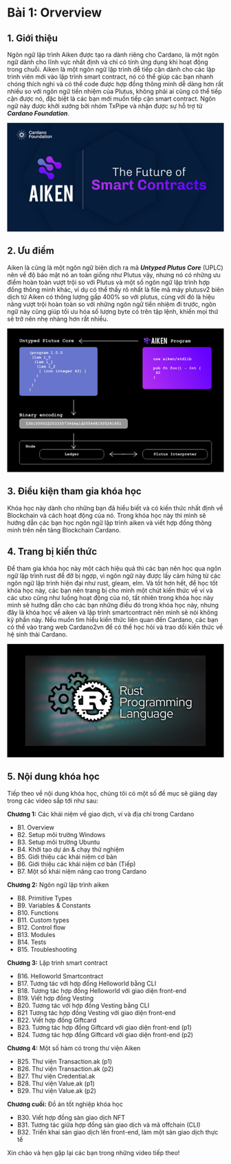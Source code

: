 # Bài 1: Orverview

## 1. Giới thiệu

Ngôn ngữ lập trình Aiken được tạo ra dành riêng cho Cardano, là một ngôn ngữ
dành cho lĩnh vực nhất định và chỉ có tính ứng dụng khi hoạt động trong chuỗi.
Aiken là một ngôn ngữ lập trình dễ tiếp cận dành cho các lập trình viên mới vào
lập trình smart contract, nó có thể giúp các bạn nhanh chóng thích nghi và có
thể code được hợp đồng thông minh dễ dàng hơn rất nhiều so với ngôn ngữ tiền
nhiệm của Plutus, không phải ai cũng có thể tiếp cận được nó, đặc biệt là các
bạn mới muốn tiếp cận smart contract. Ngôn ngữ này được khởi xướng bởi nhóm
TxPipe và nhận được sự hỗ trợ từ _**Cardano Foundation**_.

![Aiken tutorial](./img/Bai1/img1.png)

## 2. Ưu điểm

Aiken là cũng là một ngôn ngữ biên dịch ra mã _**Untyped Plutus Core**_ (UPLC)
nên về độ bảo mật nó an toàn giống như Plutus vậy, nhưng nó có những ưu điểm
hoàn toàn vượt trội so với Plutus và một số ngôn ngữ lập trình hợp đồng thông
minh khác, ví dụ có thể thấy rõ nhất là file mã máy plutusv2 biên dịch từ Aiken
có thông lượng gấp 400% so với plutus, cùng với đó là hiệu năng vượt trội hoàn
toàn so với những ngôn ngữ tiền nhiệm đi trước, ngôn ngữ này cũng giúp tối ưu
hóa số lượng byte có trên tập lệnh, khiến mọi thứ sẽ trở nên nhẹ nhàng hơn rất
nhiều.

![Untyped Plutus Core](./img/Bai1/img2.png)

## 3. Điều kiện tham gia khóa học

Khóa học này dành cho những bạn đã hiểu biết và có kiến thức nhất định về
Blockchain và cách hoạt động của nó. Trong khóa học này thì mình sẽ hướng dẫn
các bạn học ngôn ngữ lập trình aiken và viết hợp đồng thông minh trên nền tảng
Blockchain Cardano.

## 4. Trang bị kiến thức

Để tham gia khóa học này một cách hiệu quả thì các bạn nên học qua ngôn ngữ lập
trình rust để đỡ bị ngợp, vì ngôn ngữ này được lấy cảm hứng từ các ngôn ngữ lập
trình hiện đại như rust, gleam, elm. Và tốt hơn hết, để học tốt khóa học này,
các bạn nên trang bị cho mình một chút kiến thức về ví và các utxo cũng như
luồng hoạt động của nó, tất nhiên trong khóa học này mình sẽ hướng dẫn cho các
bạn những điều đó trong khóa học này, nhưng đây là khóa học về aiken và lập
trình smartcontract nên mình sẽ nói không kỹ phần này. Nếu muốn tìm hiểu kiến
thức liên quan đến Cardano, các bạn có thể vào trang web Cardano2vn để có thể
học hỏi và trao dồi kiến thức về hệ sinh thái Cardano.

![Rust Programing](./img/Bai1/img3.png)

## 5. Nội dung khóa học

Tiếp theo về nội dung khóa học, chúng tôi có một số đề mục sẽ giảng dạy trong
các video sắp tới như sau:

**Chương 1:** Các khái niệm về giao dịch, ví và địa chỉ trong Cardano

- B1. Overview
- B2. Setup môi trường Windows
- B3. Setup môi trường Ubuntu
- B4. Khởi tạo dự án & chạy thử nghiệm
- B5. Giới thiệu các khái niệm cơ bản
- B6. Giới thiệu các khái niệm cơ bản (Tiếp)
- B7. Một số khái niệm nâng cao trong Cardano

**Chương 2:** Ngôn ngữ lập trình aiken

- B8. Primitive Types
- B9. Variables & Constants
- B10. Functions
- B11. Custom types
- B12. Control flow
- B13. Modules
- B14. Tests
- B15. Troubleshooting

**Chương 3:** Lập trình smart contract

- B16. Helloworld Smartcontract
- B17. Tương tác với hợp đồng Helloworld bằng CLI
- B18. Tương tác hợp đồng Helloworld với giao diện front-end
- B19. Viết hợp đồng Vesting
- B20. Tương tác với hợp đồng Vesting bằng CLI
- B21 Tương tác hợp đồng Vesting với giao diện front-end
- B22. Viết hợp đồng Giftcard
- B23. Tương tác hợp đồng Giftcard với giao diện front-end (p1)
- B24. Tương tác hợp đồng Giftcard với giao diện front-end (p2)

**Chương 4:** Một số hàm có trong thư viện Aiken

- B25. Thư viện Transaction.ak (p1)
- B26. Thư viện Transaction.ak (p2)
- B27. Thư viện Credential.ak
- B28. Thư viện Value.ak (p1)
- B29. Thư viện Value.ak (p2)

**Chương cuối:** Đồ án tốt nghiệp khóa học

- B30. Viết hợp đồng sàn giao dịch NFT
- B31. Tương tác giữa hợp đồng sàn giao dịch và mã offchain (CLI)
- B32. Triển khai sàn giao dịch lên front-end, làm một sàn giao dịch thực tế

Xin chào và hẹn gặp lại các bạn trong những video tiếp theo!
